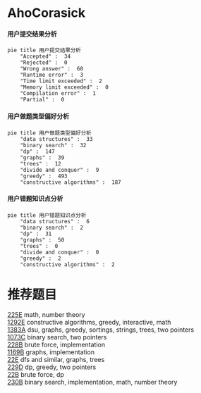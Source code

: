 # AhoCorasick

<!-- tabs:start -->



#### **用户提交结果分析**

```mermaid
pie title 用户提交结果分析
    "Accepted" :  34
    "Rejected" :  0
    "Wrong answer" :  60
    "Runtime error" :  3
    "Time limit exceeded" :  2
    "Memory limit exceeded" :  0
    "Compilation error" :  1
    "Partial" :  0
```

#### **用户做题类型偏好分析**

```mermaid
pie title 用户做题类型偏好分析
    "data structures" :  33
    "binary search" :  32
    "dp" :  147
    "graphs" :  39
    "trees" :  12
    "divide and conquer" :  9
    "greedy" :  493
    "constructive algorithms" :  187
```
#### **用户错题知识点分析**

```mermaid
pie title 用户错题知识点分析
    "data structures" :  6
    "binary search" :  2
    "dp" :  31
    "graphs" :  50
    "trees" :  0
    "divide and conquer" :  0
    "greedy" :  2
    "constructive algorithms" :  2
```



<!-- tabs:end -->
# 推荐题目
[225E](https://codeforces.com/contest/225/problem/E)		math,
                        number theory		  
[1292E](https://codeforces.com/contest/1292/problem/E)		constructive algorithms,
                        greedy,
                        interactive,
                        math		  
[1383A](https://codeforces.com/contest/1383/problem/A)		dsu,
                        graphs,
                        greedy,
                        sortings,
                        strings,
                        trees,
                        two pointers		  
[1073C](https://codeforces.com/contest/1073/problem/C)		binary search,
                        two pointers		  
[228B](https://codeforces.com/contest/228/problem/B)		brute force,
                        implementation		  
[1169B](https://codeforces.com/contest/1169/problem/B)		graphs,
                        implementation		  
[22E](https://codeforces.com/contest/22/problem/E)		dfs and similar,
                        graphs,
                        trees		  
[229D](https://codeforces.com/contest/229/problem/D)		dp,
                        greedy,
                        two pointers		  
[22B](https://codeforces.com/contest/22/problem/B)		brute force,
                        dp		  
[230B](https://codeforces.com/contest/230/problem/B)		binary search,
                        implementation,
                        math,
                        number theory		  
